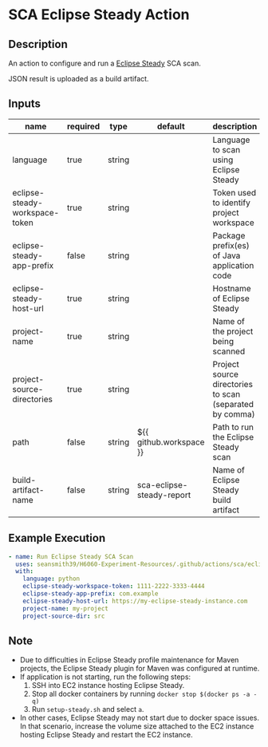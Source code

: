 # SCA Eclipse Steady Action

## Description

An action to configure and run a [Eclipse Steady](https://projects.eclipse.org/projects/technology.steady) SCA scan.

JSON result is uploaded as a build artifact.

## Inputs

| name                           | required | type   | default                   | description                                             |
|--------------------------------| -------- | ------ |---------------------------|---------------------------------------------------------|
| language                       | true     | string |                           | Language to scan using Eclipse Steady                   |
| eclipse-steady-workspace-token | true     | string |                           | Token used to identify project workspace                |
| eclipse-steady-app-prefix      | false    | string |                           | Package prefix(es) of Java application code             |
| eclipse-steady-host-url        | true     | string |                           | Hostname of Eclipse Steady                              |
| project-name                   | true     | string |                           | Name of the project being scanned                       |
| project-source-directories     | true     | string |                           | Project source directories to scan (separated by comma) |
| path                           | false    | string | ${{ github.workspace }}   | Path to run the Eclipse Steady scan                     |
| build-artifact-name            | false    | string | sca-eclipse-steady-report | Name of Eclipse Steady build artifact                   |

## Example Execution

```yaml
- name: Run Eclipse Steady SCA Scan
  uses: seansmith39/H6060-Experiment-Resources/.github/actions/sca/eclipse-steady
  with:
    language: python
    eclipse-steady-workspace-token: 1111-2222-3333-4444
    eclipse-steady-app-prefix: com.example
    eclipse-steady-host-url: https://my-eclipse-steady-instance.com
    project-name: my-project
    project-source-dir: src
```

## Note

- Due to difficulties in Eclipse Steady profile maintenance for Maven projects, the Eclipse Steady plugin for Maven was configured at runtime.
- If application is not starting, run the following steps:
  1. SSH into EC2 instance hosting Eclipse Steady.
  2. Stop all docker containers by running `docker stop $(docker ps -a -q)`
  3. Run `setup-steady.sh` and select `a`.
- In other cases, Eclipse Steady may not start due to docker space issues. In that scenario, increase the volume size attached to the EC2 instance hosting Eclipse Steady and restart the EC2 instance.
